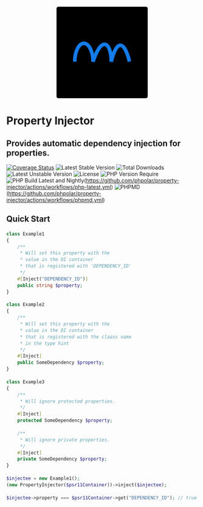 <p align="center">
    <img width="240" src="./phpolar.svg" />
</p>

# Property Injector

## Provides automatic dependency injection for properties.

[![Coverage Status](https://coveralls.io/repos/github/phpolar/property-injector/badge.svg?branch=main)](https://coveralls.io/repos/github/phpolar/property-injector/badge.svg?branch=main) ![Latest Stable Version](http://poser.pugx.org/phpolar/property-injector/v) ![Total Downloads](http://poser.pugx.org/phpolar/property-injector/downloads) ![Latest Unstable Version](http://poser.pugx.org/phpolar/property-injector/v/unstable) ![License](http://poser.pugx.org/phpolar/property-injector/license) ![PHP Version Require](http://poser.pugx.org/phpolar/property-injector/require/php) ![PHP Build Latest and Nightly](https://github.com/phpolar/property-injector/actions/workflows/php-latest.yml/badge.svg)(https://github.com/phpolar/property-injector/actions/workflows/php-latest.yml) ![PHPMD](https://github.com/phpolar/property-injector/actions/workflows/phpmd.yml/badge.svg)(https://github.com/phpolar/property-injector/actions/workflows/phpmd.yml)

## Quick Start

```php
class Example1
{
    /**
     * Will set this property with the
     * value in the DI container
     * that is registered with 'DEPENDENCY_ID'
     */
    #[Inject("DEPENDENCY_ID")]
    public string $property;
}

class Example2
{
    /**
     * Will set this property with the
     * value in the DI container
     * that is registered with the claass name
     * in the type hint
     */
    #[Inject]
    public SomeDependency $property;
}

class Example3
{
    /**
     * Will ignore protected properties.
     */
    #[Inject]
    protected SomeDependency $property;

    /**
     * Will ignore private properties.
     */
    #[Inject]
    private SomeDependency $property;
}

$injectee = new Example1();
(new PropertyInjector($psr11Container))->inject($injectee);

$injectee->property === $psr11Container->get("DEPENDENCY_ID"); // true
```
